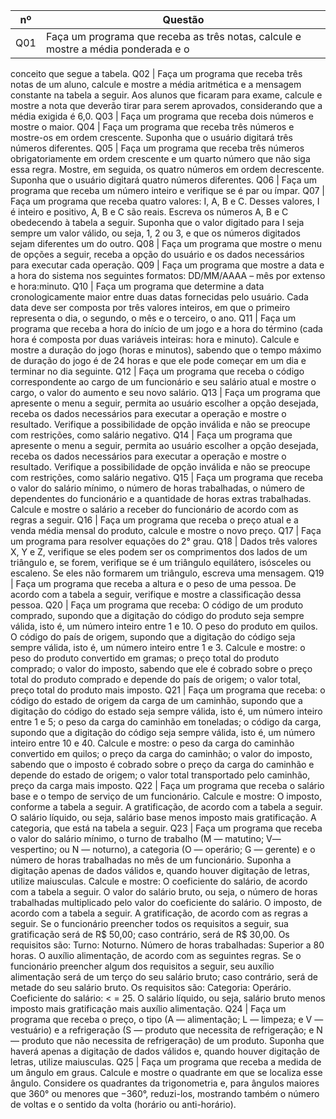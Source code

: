 nº | Questão
----| ------
Q01 | Faça um programa que receba as três notas, calcule e mostre a média ponderada e o
conceito que segue a tabela.
Q02 | Faça um programa que receba três notas de um aluno, calcule e mostre a média
aritmética e a mensagem constante na tabela a seguir. Aos alunos que ficaram para exame,
calcule e mostre a nota que deverão tirar para serem aprovados, considerando que a média
exigida é 6,0.
Q03 | Faça um programa que receba dois números e mostre o maior.
Q04 | Faça um programa que receba três números e mostre-os em ordem crescente.
Suponha que o usuário digitará três números diferentes.
Q05 | Faça um programa que receba três números obrigatoriamente em ordem crescente e
um quarto número que não siga essa regra. Mostre, em seguida, os quatro números em
ordem decrescente. Suponha que o usuário digitará quatro números diferentes.
Q06 | Faça um programa que receba um número inteiro e verifique se é par ou ímpar.
Q07 | Faça um programa que receba quatro valores: I, A, B e C. Desses valores, I é inteiro
e positivo, A, B e C são reais. Escreva os números A, B e C obedecendo à tabela a seguir.
Suponha que o valor digitado para I seja sempre um valor válido, ou seja, 1, 2 ou 3, e que
os números digitados sejam diferentes um do outro.
Q08 | Faça um programa que mostre o menu de opções a seguir, receba a opção do
usuário e os dados necessários para executar cada operação.
Q09 | Faça um programa que mostre a data e a hora do sistema nos seguintes formatos:
DD/MM/AAAA – mês por extenso e hora:minuto.
Q10 | Faça um programa que determine a data cronologicamente maior entre duas datas
fornecidas pelo usuário. Cada data deve ser composta por três valores inteiros, em que o
primeiro representa o dia, o segundo, o mês e o terceiro, o ano.
Q11 | Faça um programa que receba a hora do início de um jogo e a hora do término (cada
hora é composta por duas variáveis inteiras: hora e minuto). Calcule e mostre a duração do
jogo (horas e minutos), sabendo que o tempo máximo de duração do jogo é de 24 horas e
que ele pode começar em um dia e terminar no dia seguinte.
Q12 | Faça um programa que receba o código correspondente ao cargo de um funcionário e
seu salário atual e mostre o cargo, o valor do aumento e seu novo salário.
Q13 | Faça um programa que apresente o menu a seguir, permita ao usuário escolher a
opção desejada, receba os dados necessários para executar a operação e mostre o
resultado. Verifique a possibilidade de opção inválida e não se preocupe com restrições,
como salário negativo.
Q14 | Faça um programa que apresente o menu a seguir, permita ao usuário escolher a
opção desejada, receba os dados necessários para executar a operação e mostre o
resultado. Verifique a possibilidade de opção inválida e não se preocupe com restrições,
como salário negativo.
Q15 | Faça um programa que receba o valor do salário mínimo, o número de horas
trabalhadas, o número de dependentes do funcionário e a quantidade de horas extras
trabalhadas. Calcule e mostre o salário a receber do funcionário de acordo com as regras a
seguir.
Q16 | Faça um programa que receba o preço atual e a venda média mensal do produto,
calcule e mostre o novo preço.
Q17 | Faça um programa para resolver equações do 2° grau.
Q18 | Dados três valores X, Y e Z, verifique se eles podem ser os comprimentos dos lados
de um triângulo e, se forem, verifique se é um triângulo equilátero, isósceles ou escaleno.
Se eles não formarem um triângulo, escreva uma mensagem.
Q19 | Faça um programa que receba a altura e o peso de uma pessoa. De acordo com a
tabela a seguir, verifique e mostre a classificação dessa pessoa.
Q20 | Faça um programa que receba: O código de um produto comprado, supondo que a
digitação do código do produto seja sempre válida, isto é, um número inteiro entre 1 e 10. O
peso do produto em quilos. O código do país de origem, supondo que a digitação do código
seja sempre válida, isto é, um número inteiro entre 1 e 3. Calcule e mostre: o peso do
produto convertido em gramas; o preço total do produto comprado; o valor do imposto,
sabendo que ele é cobrado sobre o preço total do produto comprado e depende
do país de origem; o valor total, preço total do produto mais imposto.
Q21 | Faça um programa que receba: o código do estado de origem da carga de um
caminhão, supondo que a digitação do código do estado seja sempre válida, isto é, um
número inteiro entre 1 e 5; o peso da carga do caminhão em toneladas; o código da carga,
supondo que a digitação do código seja sempre válida, isto é, um número inteiro
entre 10 e 40. Calcule e mostre: o peso da carga do caminhão convertido em quilos; o preço
da carga do caminhão; o valor do imposto, sabendo que o imposto é cobrado sobre o preço
da carga do caminhão e depende do estado de origem; o valor total transportado pelo
caminhão, preço da carga mais imposto.
Q22 | Faça um programa que receba o salário base e o tempo de serviço de um funcionário.
Calcule e mostre: O imposto, conforme a tabela a seguir. A gratificação, de acordo com a
tabela a seguir. O salário líquido, ou seja, salário base menos imposto mais gratificação. A
categoria, que está na tabela a seguir.
Q23 | Faça um programa que receba o valor do salário mínimo, o turno de trabalho (M —
matutino; V— vespertino; ou N — noturno), a categoria (O — operário; G — gerente) e o
número de horas trabalhadas no mês de um funcionário. Suponha a digitação apenas de
dados válidos e, quando houver digitação de letras, utilize maiusculas. Calcule e mostre: O
coeficiente do salário, de acordo com a tabela a seguir. O valor do salário bruto, ou seja, o
número de horas trabalhadas multiplicado pelo valor do coeficiente do salário. O imposto,
de acordo com a tabela a seguir. A gratificação, de acordo com as regras a seguir.
Se o funcionário preencher todos os requisitos a seguir, sua gratificação será de
R$ 50,00; caso contrário, será de R$ 30,00. Os requisitos são: Turno: Noturno. Número de
horas trabalhadas: Superior a 80 horas. O auxílio alimentação, de acordo com as seguintes
regras. Se o funcionário preencher algum dos requisitos a seguir, seu auxílio alimentação
será de um terço do seu salário bruto; caso contrário, será de metade do seu salário bruto.
Os requisitos são: Categoria: Operário. Coeficiente do salário: < = 25.
O salário líquido, ou seja, salário bruto menos imposto mais gratificação mais auxílio
alimentação.
Q24 | Faça um programa que receba o preço, o tipo (A — alimentação; L — limpeza; e V —
vestuário) e a refrigeração (S — produto que necessita de refrigeração; e N — produto que
não necessita de refrigeração) de um produto. Suponha que haverá apenas a digitação de
dados válidos e, quando houver digitação de letras, utilize maiusculas.
Q25 | Faça um programa que receba a medida de um ângulo em graus. Calcule e mostre o
quadrante em que se localiza esse ângulo. Considere os quadrantes da trigonometria e,
para ângulos maiores que 360° ou menores que −360°, reduzi-los, mostrando também o
número de voltas e o sentido da volta (horário ou anti-horário).
